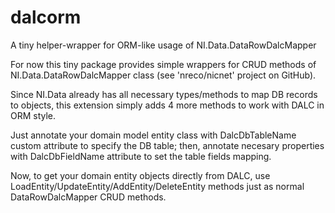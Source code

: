# dalcorm
A tiny helper-wrapper for ORM-like usage of NI.Data.DataRowDalcMapper

For now this tiny package provides simple wrappers for CRUD methods of NI.Data.DataRowDalcMapper class (see 'nreco/nicnet' project on GitHub).

Since NI.Data already has all necessary types/methods to map DB records to objects, this extension simply adds 4 more methods to work with DALC in ORM style. 

Just annotate your domain model entity class with DalcDbTableName custom attribute to specify the DB table; then, annotate necesary properties with DalcDbFieldName attribute to set the table fields mapping.

Now, to get your domain entity objects directly from DALC, use LoadEntity/UpdateEntity/AddEntity/DeleteEntity methods just as normal DataRowDalcMapper CRUD methods.
